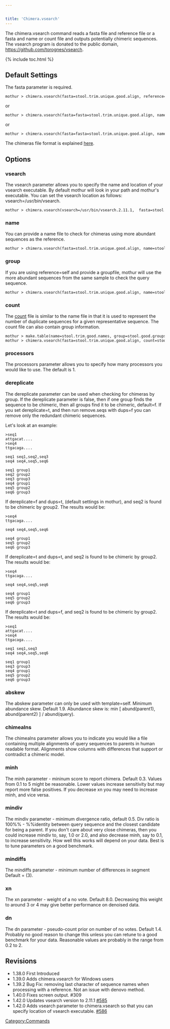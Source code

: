 ```yaml
---


title: 'Chimera.vsearch'
---
```

The chimera.vsearch command reads a fasta file and reference file or a
fasta and name or count file and outputs potentially chimeric sequences.
The vsearch program is donated to the public domain,
<https://github.com/torognes/vsearch>.


{% include toc.html %}

## Default Settings

The fasta parameter is required.

    mothur > chimera.vsearch(fasta=stool.trim.unique.good.align, reference=silva.gold.align)

or

    mothur > chimera.vsearch(fasta=fasta=stool.trim.unique.good.align, name=fasta=stool.trim.unique.good.names)

or

    mothur > chimera.vsearch(fasta=fasta=stool.trim.unique.good.align, name=fasta=stool.trim.unique.good.names, group=stool.trim.unique.good.groups)

The chimeras file format is explained
[here](https://drive5.com/usearch/manual/uchimeout.html).

## Options

### vsearch

The vsearch parameter allows you to specify the name and location of
your vsearch executable. By default mothur will look in your path and
mothur\'s executable. You can set the vsearch location as follows:
vsearch=/usr/bin/vsearch.

    mothur > chimera.vsearch(vsearch=/usr/bin/vsearch.2.11.1,  fasta=stool.trim.unique.good.align, name=stool.trim.good.names)

### name

You can provide a name file to check for chimeras using more abundant
sequences as the reference.

    mothur > chimera.vsearch(fasta=stool.trim.unique.good.align, name=stool.trim.good.names)

### group

If you are using reference=self and provide a groupfile, mothur will use
the more abundant sequences from the same sample to check the query
sequence.

    mothur > chimera.vsearch(fasta=stool.trim.unique.good.align, name=stool.trim.good.names, group=stool.good.groups)

### count

The [ count](Count_File) file is similar to the name file in
that it is used to represent the number of duplicate sequences for a
given representative sequence. The count file can also contain group
information.

    mothur > make.table(name=stool.trim.good.names, group=stool.good.groups)
    mothur > chimera.vsearch(fasta=stool.trim.unique.good.align, count=stool.trim.good.count_table)

### processors

The processors parameter allows you to specify how many processors you
would like to use. The default is 1.

### dereplicate

The dereplicate parameter can be used when checking for chimeras by
group. If the dereplicate parameter is false, then if one group finds
the sequence to be chimeric, then all groups find it to be chimeric,
default=f. If you set dereplicate=t, and then run remove.seqs with
dups=f you can remove only the redundant chimeric sequences.

Let\'s look at an example:

    >seq1
    attgacat....
    >seq4
    ttgacaga....

    seq1 seq1,seq2,seq3
    seq4 seq4,seq5,seq6

    seq1 group1
    seq2 group2
    seq3 group3
    seq4 group1
    seq5 group2
    seq6 group3

If dereplicate=f and dups=t, (default settings in mothur), and seq2 is
found to be chimeric by group2. The results would be:

    >seq4
    ttgacaga....

    seq4 seq4,seq5,seq6

    seq4 group1
    seq5 group2
    seq6 group3

If dereplicate=t and dups=t, and seq2 is found to be chimeric by group2.
The results would be:

    >seq4
    ttgacaga....

    seq4 seq4,seq5,seq6

    seq4 group1
    seq5 group2
    seq6 group3

If dereplicate=t and dups=f, and seq2 is found to be chimeric by group2.
The results would be:

    >seq1
    attgacat....
    >seq4
    ttgacaga....

    seq1 seq1,seq3
    seq4 seq4,seq5,seq6

    seq1 group1
    seq3 group3
    seq4 group1
    seq5 group2
    seq6 group3

### abskew

The abskew parameter can only be used with template=self. Minimum
abundance skew. Default 1.9. Abundance skew is: min \[ abund(parent1),
abund(parent2) \] / abund(query).

### chimealns

The chimealns parameter allows you to indicate you would like a file
containing multiple alignments of query sequences to parents in human
readable format. Alignments show columns with differences that support
or contradict a chimeric model.

### minh

The minh parameter - mininum score to report chimera. Default 0.3.
Values from 0.1 to 5 might be reasonable. Lower values increase
sensitivity but may report more false positives. If you decrease xn you
may need to increase minh, and vice versa.

### mindiv

The mindiv parameter - minimum divergence ratio, default 0.5. Div ratio
is 100%% - %%identity between query sequence and the closest candidate
for being a parent. If you don\'t care about very close chimeras, then
you could increase mindiv to, say, 1.0 or 2.0, and also decrease minh,
say to 0.1, to increase sensitivity. How well this works will depend on
your data. Best is to tune parameters on a good benchmark.

### mindiffs

The mindiffs parameter - minimum number of differences in segment
Default = (3).

### xn

The xn parameter - weight of a no vote. Default 8.0. Decreasing this
weight to around 3 or 4 may give better performance on denoised data.

### dn

The dn parameter - pseudo-count prior on number of no votes. Default
1.4. Probably no good reason to change this unless you can retune to a
good benchmark for your data. Reasonable values are probably in the
range from 0.2 to 2.

## Revisions

-   1.38.0 First Introduced
-   1.39.0 Adds chimera.vsearch for Windows users
-   1.39.2 Bug Fix: removing last character of sequence names when
    processing with a reference. Not an issue with denovo method.
-   1.40.0 Fixes screen output. \#309
-   1.42.0 Updates vsearch version to 2.11.1
    [\#585](https://github.com/mothur/mothur/issues/585)
-   1.42.0 Adds vsearch parameter to chimera.vsearch so that you can
    specify location of vsearch executable.
    [\#586](https://github.com/mothur/mothur/issues/586)

[Category:Commands](Category:Commands)
